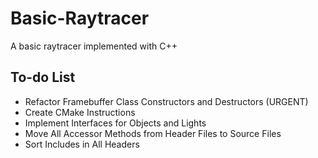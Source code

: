 # Basic-Raytracer
A basic raytracer implemented with C++

## To-do List
- Refactor Framebuffer Class Constructors and Destructors (URGENT)
- Create CMake Instructions
- Implement Interfaces for Objects and Lights
- Move All Accessor Methods from Header Files to Source Files
- Sort Includes in All Headers